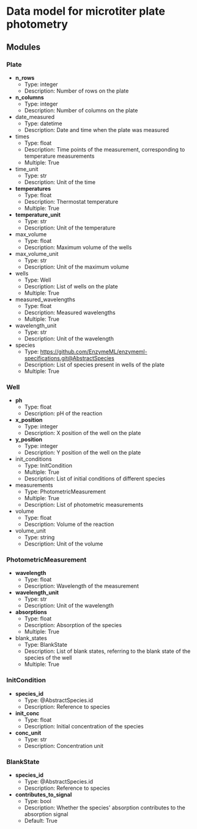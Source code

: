 # Data model for microtiter plate photometry

## Modules

### Plate

- __n_rows__
    - Type: integer
    - Description: Number of rows on the plate
- __n_columns__
    - Type: integer
    - Description: Number of columns on the plate
- date_measured
    - Type: datetime
    - Description: Date and time when the plate was measured
- times
    - Type: float
    - Description: Time points of the measurement, corresponding to temperature measurements
    - Multiple: True
- time_unit
    - Type: str
    - Description: Unit of the time
- __temperatures__
    - Type: float
    - Description: Thermostat temperature
    - Multiple: True
- __temperature_unit__
    - Type: str
    - Description: Unit of the temperature
- max_volume
    - Type: float
    - Description: Maximum volume of the wells
- max_volume_unit
    - Type: str
    - Description: Unit of the maximum volume
- wells
    - Type: Well
    - Description: List of wells on the plate
    - Multiple: True
- measured_wavelengths
    - Type: float
    - Description: Measured wavelengths
    - Multiple: True
- wavelength_unit
    - Type: str
    - Description: Unit of the wavelength
- species
    - Type: https://github.com/EnzymeML/enzymeml-specifications.git@AbstractSpecies
    - Description: List of species present in wells of the plate
    - Multiple: True

### Well

- __ph__
    - Type: float
    - Description: pH of the reaction
- __x_position__
    - Type: integer
    - Description: X position of the well on the plate
- __y_position__
    - Type: integer
    - Description: Y position of the well on the plate
- init_conditions
    - Type: InitCondition
    - Multiple: True
    - Description: List of initial conditions of different species
- measurements
    - Type: PhotometricMeasurement
    - Multiple: True
    - Description: List of photometric measurements
- volume
    - Type: float
    - Description: Volume of the reaction
- volume_unit
    - Type: string
    - Description: Unit of the volume

### PhotometricMeasurement

- __wavelength__
    - Type: float
    - Description: Wavelength of the measurement
- __wavelength_unit__
    - Type: str
    - Description: Unit of the wavelength
- __absorptions__
    - Type: float
    - Description: Absorption of the species
    - Multiple: True
- blank_states
    - Type: BlankState
    - Description: List of blank states, referring to the blank state of the species of the well
    - Multiple: True

### InitCondition

- __species_id__
    - Type: @AbstractSpecies.id
    - Description: Reference to species
- __init_conc__
    - Type: float
    - Description: Initial concentration of the species
- __conc_unit__
    - Type: str
    - Description: Concentration unit

### BlankState

- __species_id__
    - Type: @AbstractSpecies.id
    - Description: Reference to species
- __contributes_to_signal__
    - Type: bool
    - Description: Whether the species' absorption contributes to the absorption signal
    - Default: True
